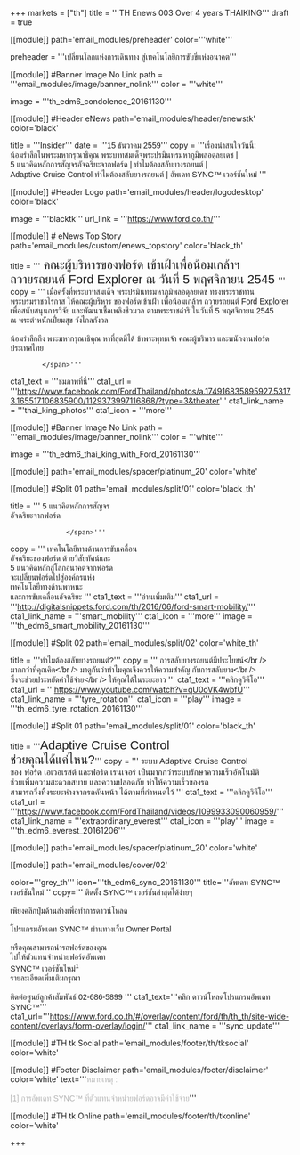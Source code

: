 +++
markets = ["th"]
title = '''TH Enews 003 Over 4 years THAIKING'''
draft = true

[[module]]
path='email_modules/preheader'
color='''white'''

preheader = '''เปลี่ยนโลกแห่งการเดินทาง สู่เทคโนโลยีการขับขี่แห่งอนาคต'''

[[module]] #Banner Image No Link
path = '''email_modules/image/banner_nolink'''
color = '''white'''

  image = '''th_edm6_condolence_20161130'''
  

[[module]] #Header eNews
path='email_modules/header/enewstk'
color='black'

  title = '''Insider'''
  date = '''<span style="font-family:Tahoma, Verdana, Sans-serif">15 ธันวาคม 2559</span>'''
  copy = '''<span style="font-family:Tahoma, Verdana, Sans-serif"><span style="white-space:nowrap;">เรื่องน่าสนใจวันนี้:</span><br />
<span style="white-space:nowrap;">น้อมรำลึกในพระมหากรุณาธิคุณ</span>
<span style="white-space:nowrap;">พระบาทสมเด็จพระปรมินทรมหาภูมิพลอดุลยเดช |</span>
<span style="white-space:nowrap;">5 แนวคิดหลักการสัญจรอัจฉริยะจากฟอร์ด |</span>
<span style="white-space:nowrap;">ทำไมต้องสลับยางรถยนต์ |</span>
<span style="white-space:nowrap;">Adaptive Cruise Control </span> 
<span style="white-space:nowrap;">ทำไมต้องสลับยางรถยนต์ |</span>
<span style="white-space:nowrap;">อัพเดท SYNC&trade; เวอร์ชันใหม่</span>
</span>'''

[[module]] #Header Logo
path='email_modules/header/logodesktop'
color='black'

  image = '''blacktk'''
  url_link = '''https://www.ford.co.th/'''
 
[[module]] # eNews Top Story
path='email_modules/custom/enews_topstory'
color='black_th'

  title = '''<span style="font-family:Tahoma, Verdana, Sans-serif; font-size: 22px;">
            <span style="white-space:nowrap;">คณะผู้บริหารของฟอร์ด</span>
            <span style="white-space:nowrap;"> เข้าเฝ้าเพื่อน้อมเกล้าฯ</span>
            <span style="white-space:nowrap;">ถวายรถยนต์</span>
            <span style="white-space:nowrap;"> Ford Explorer</span>
            <span style="white-space:nowrap;">ณ วันที่ 5 พฤศจิกายน 2545</span>
            </span>'''
  copy = ''' <span style="font-family:Tahoma, Verdana, Sans-serif;">
                   <span style="white-space:nowrap;">เมื่อครั้งที่พระบาทสมเด็จ</span>
                    <span style="white-space:nowrap;">พระปรมินทรมหาภูมิพลอดุลยเดช</span>
                    <span style="white-space:nowrap;">ทรงพระราชทาน</span>
                    <span style="white-space:nowrap;">พระบรมราชวโรกาส</span>
                    <span style="white-space:nowrap;">ให้คณะผู้บริหาร</span>
                    <span style="white-space:nowrap;">ของฟอร์ดเข้าเฝ้า</span>
                    <span style="white-space:nowrap;">เพื่อน้อมเกล้าฯ</span>
                    <span style="white-space:nowrap;"> ถวายรถยนต์</span>
                    <span style="white-space:nowrap;"> Ford Explorer</span>
                    <span style="white-space:nowrap;"> เพื่อสนับสนุนการวิจัย</span>
                    <span style="white-space:nowrap;">และพัฒนาเชื้อเพลิงชีวมวล</span>
                    <span style="white-space:nowrap;">ตามพระราชดำริ</span>
                    <span style="white-space:nowrap;"> ในวันที่ 5 พฤศจิกายน 2545</span>
                    <span style="white-space:nowrap;"> ณ พระตำหนักเปี่ยมสุข</span>
                    <span style="white-space:nowrap;"> วังไกลกังวล</span><br /><br />
                    <span style="white-space:nowrap;">น้อมรำลึกถึง</span>
                    <span style="white-space:nowrap;">พระมหากรุณาธิคุณ</span>
                    <span style="white-space:nowrap;">หาที่สุดมิได้</span>
                    <span style="white-space:nowrap;">ข้าพระพุทธเจ้า</span>
                    <span style="white-space:nowrap;"> คณะผู้บริหาร</span>
                    <span style="white-space:nowrap;">และพนักงานฟอร์ด</span>
                    <span style="white-space:nowrap;"> ประเทศไทย </span>
            
            </span>'''
  cta1_text = '''<span style="font-family:Tahoma, Verdana, Sans-serif">ชมภาพที่นี่</span>'''
  cta1_url = '''https://www.facebook.com/FordThailand/photos/a.174916835895927.53173.165517106835900/1129373997116868/?type=3&theater'''
  cta1_link_name = '''thai_king_photos'''
  cta1_icon = '''more'''

[[module]] #Banner Image No Link
path = '''email_modules/image/banner_nolink'''
color = '''white'''

  image = '''th_edm6_thai_king_with_Ford_20161130'''

[[module]]
path='email_modules/spacer/platinum_20'
color='white'


[[module]] #Split 01
path='email_modules/split/01'
color='black_th'

  title = '''<span style="font-family:Tahoma, Verdana, Sans-serif;">
                   <span style="white-space:nowrap;">5 แนวคิดหลักการสัญจร</span><br />
                    <span style="white-space:nowrap;">อัจฉริยะจากฟอร์ด</span>
                  
                  </span>'''
  copy = ''' <span style="font-family:Tahoma, Verdana, Sans-serif;">
                      <span style="white-space:nowrap;">เทคโนโลยีทางด้านการขับเคลื่อน</span> <br />
                        <span style="white-space:nowrap;">อัจฉริยะของฟอร์ด</span>
                        <span style="white-space:nowrap;">ด้วยวิสัยทัศน์และ</span><br />
                        <span style="white-space:nowrap;">5 แนวคิดหลักสู่โลกอนาคตจากฟอร์ด</span><br />
                        <span style="white-space:nowrap;">จะเปลี่ยนฟอร์ดไปสู่องค์กรแห่ง</span><br />
                        <span style="white-space:nowrap;">เทคโนโลยีทางด้านพาหนะ</span><br />
                        และ<span style="white-space:nowrap;">การขับเคลื่อนอัจฉริยะ</span>
                    </span>'''
  cta1_text = '''<span style="font-family:Tahoma, Verdana, Sans-serif">อ่านเพิ่มเติม</span>'''
  cta1_url = '''http://digitalsnippets.ford.com/th/2016/06/ford-smart-mobility/'''
  cta1_link_name = '''smart_mobility'''
  cta1_icon = '''more'''
  image = '''th_edm6_smart_mobility_20161130'''


[[module]] #Split 02
path='email_modules/split/02'
color='white_th'

title = '''<span style="font-family:Tahoma, Verdana, Sans-serif;">ทำไมต้องสลับยางรถยนต์?</span>'''
  copy = ''' <span style="font-family:Tahoma, Verdana, Sans-serif;">
                    <span style="white-space:nowrap;">การสลับยางรถยนต์มีประโยชน์</span></br />
                    <span style="white-space:nowrap;">มากกว่าที่คุณคิด</span></br />
                    <span style="white-space:nowrap;">มาดูกันว่าทำไม</span>คุณ<span style="white-space:nowrap;">จึงควรให้ความสำคัญ</span>
                    กับ<span style="white-space:nowrap;">การสลับยาง</span></br />
                    <span style="white-space:nowrap;">ซึ่งจะช่วยประหยัดค่าใช้จ่าย</span></br />
                    <span style="white-space:nowrap;">ให้คุณได้ในระยะยาว</span>
                   </span>'''
  cta1_text = '''<span style="font-family:Tahoma, Verdana, Sans-serif">คลิกดูวิดีโอ</span>'''
  cta1_url = '''https://www.youtube.com/watch?v=qU0oVK4wbfU'''
  cta1_link_name = '''tyre_rotation'''
  cta1_icon = '''play'''
  image = '''th_edm6_tyre_rotation_20161130'''
  
  
[[module]] #Split 01
path='email_modules/split/01'
color='black_th'

title = '''<span style="font-family:Tahoma, Verdana, Sans-serif;"><span style="font-family:Tahoma, Verdana, Sans-serif; font-size: 22px;">Adaptive Cruise Control</span><br />
  <span style="font-family:Tahoma, Verdana, Sans-serif; font-size: 22px;">ช่วยคุณได้แค่ไหน?</span></span>'''
  copy = '''<span style="font-family:Tahoma, Verdana, Sans-serif;font-Size: 15px">
                    <span style="white-space:nowrap;">ระบบ Adaptive Cruise Control</span>
                    <span style="white-space:nowrap;"> ของ ฟอร์ด เอเวอเรสต์</span>
                    <span style="white-space:nowrap;">และฟอร์ด เรนเจอร์</span> 
                    <span style="white-space:nowrap;">เป็นมากกว่าระบบรักษาความเร็วอัตโนมัติ</span> 
                    <span style="white-space:nowrap;">ช่วยเพิ่มความสะดวกสบาย</span>
                    <span style="white-space:nowrap;">และความปลอดภัย</span>
                    <span style="white-space:nowrap;">ทำให้ความเร็วของรถ</span>
                    <span style="white-space:nowrap;">สามารถวิ่งทิ้งระยะห่างจากรถคันหน้า</span>
                    <span style="white-space:nowrap;">ได้ตามที่กำหนดไว้</span> 
                  </span>'''
  cta1_text = '''<span style="font-family:Tahoma, Verdana, Sans-serif">คลิกดูวิดีโอ</span>'''
  cta1_url = '''https://www.facebook.com/FordThailand/videos/1099933090060959/'''
  cta1_link_name = '''extraordinary_everest'''
  cta1_icon = '''play'''
  image = '''th_edm6_everest_20161206'''

[[module]]
path='email_modules/spacer/platinum_20'
color='white'


[[module]]
path='email_modules/cover/02'

color='''grey_th'''
icon='''th_edm6_sync_20161130'''
title='''<span style="font-family:Tahoma, Verdana, Sans-serif">อัพเดท SYNC&trade; เวอร์ชันใหม่</span>'''
copy='''<span style="font-family:Tahoma, Verdana, Sans-serif;">
             <span style="white-space:nowrap;">ติดตั้ง SYNC&trade;</span> 
             <span style="white-space:nowrap;">เวอร์ชันล่าสุดได้ง่ายๆ</span><br />   
             <span style="white-space:nowrap;">เพียงคลิกปุ่มด้านล่างเพื่อทำการดาวน์โหลด</span><br />  
             <span style="white-space:nowrap;">โปรแกรมอัพเดท SYNC&trade; ผ่านทางเว็บ Owner Portal</span> <br />  
             <span style="white-space:nowrap;">หรือคุณสามารถนำรถฟอร์ดของคุณ</span><br /> 
             <span style="white-space:nowrap;">ไปให้ตัวแทนจำหน่ายฟอร์ดอัพเดท</span>  <br /> 
             <span style="white-space:nowrap;">SYNC&trade; เวอร์ชันใหม่<sup>1</sup></span>  
             <span style="white-space:nowrap;">รายละเอียดเพิ่มเติมกรุณา</span> <br />  
             <span style="white-space:nowrap;">ติดต่อศูนย์ลูกค้าสัมพันธ์ 02-686-5899</span> 
          </span>'''
cta1_text='''<span style="font-family:Tahoma, Verdana, Sans-serif">คลิก ดาวน์โหลดโปรแกรมอัพเดท SYNC&trade;</span>'''
cta1_url='''https://www.ford.co.th/#/overlay/content/ford/th/th_th/site-wide-content/overlays/form-overlay/login/'''
cta1_link_name = '''sync_update'''


[[module]] #TH tk Social
path='email_modules/footer/th/tksocial'
color='white'

[[module]] #Footer Disclaimer
path='email_modules/footer/disclaimer'
color='white'
text='''<span style="color:#B3B3B3;font-family:Tahoma, Verdana, Sans-serif">หมายเหตุ : <br /><br />[1] การอัพเดท SYNC&trade; ที่ตัวแทนจำหน่ายฟอร์ดอาจมีค่าใช้จ่าย</span>'''

[[module]] #TH tk Online
path='email_modules/footer/th/tkonline'
color='white'


+++